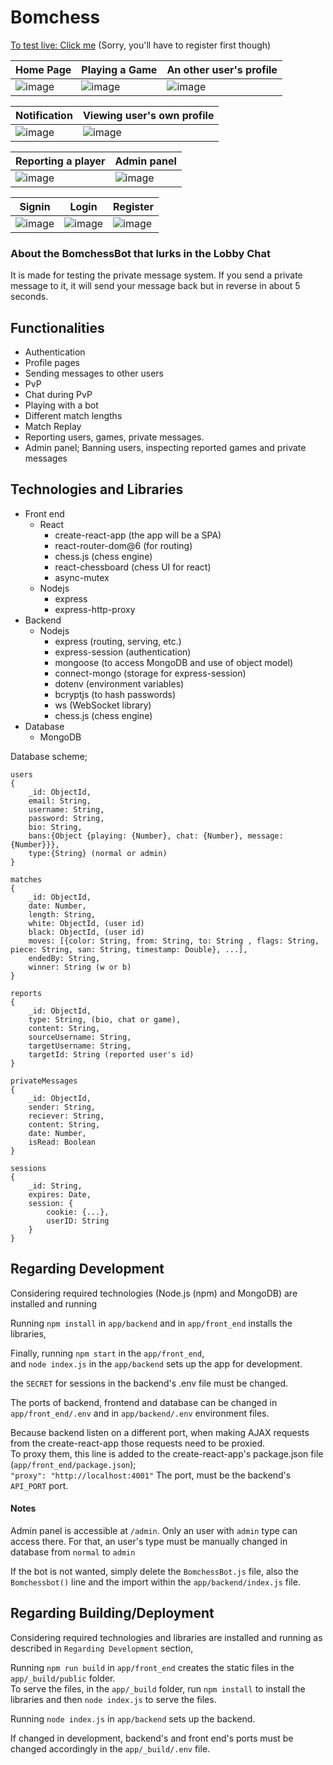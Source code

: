 # Bomchess

[To test live: Click me](bomchess.zekicaneksi.com) (Sorry, you'll have to register first though)

| Home Page  | Playing a Game  |  An other user's profile | 
| ------------- | ------------- | ------------- |
| ![image](https://user-images.githubusercontent.com/59491631/185667456-3e00b4e4-919b-4ed3-9331-b8d642af1de4.png)| ![image](https://user-images.githubusercontent.com/59491631/185667514-e19d6e0c-4a14-41b5-824f-c2e4b7cefab3.png) | ![image](https://user-images.githubusercontent.com/59491631/185667557-b73a35f4-3e47-4047-a24a-6ec82366bd8d.png) |

| Notification  | Viewing user's own profile  | 
| ------------- | ------------- |
| ![image](https://user-images.githubusercontent.com/59491631/185668220-33911d7f-b97b-4778-b9af-3db7a046bb16.png) | ![image](https://user-images.githubusercontent.com/59491631/185668290-3cce5ba0-5735-4fb5-841d-2359c01806f0.png) |

| Reporting a player  | Admin panel  | 
| ------------- | ------------- |
| ![image](https://user-images.githubusercontent.com/59491631/185668461-d827ba43-677c-472d-9709-5e67f9405729.png) | ![image](https://user-images.githubusercontent.com/59491631/185668541-8b22fae5-654c-4031-8716-0fd4ce85512a.png) |

| Signin  | Login  | Register  | 
| ------------- | ------------- | ------------- |
| ![image](https://user-images.githubusercontent.com/59491631/185667042-ef30b6e3-0934-4911-8ed9-c6ede97c1d5d.png)|  ![image](https://user-images.githubusercontent.com/59491631/185667078-76542ad4-9fba-4f03-88bf-d8cb940d0a4f.png)| ![image](https://user-images.githubusercontent.com/59491631/185667112-fe62a2bf-2e48-4589-b008-f2e9ae13cc21.png)|
 
### About the BomchessBot that lurks in the Lobby Chat

It is made for testing the private message system. If you send a private message to it, it will send your message back but in reverse in about 5 seconds.

## Functionalities

- Authentication
- Profile pages
- Sending messages to other users
- PvP
- Chat during PvP
- Playing with a bot
- Different match lengths
- Match Replay
- Reporting users, games, private messages.
- Admin panel; Banning users, inspecting reported games and private messages
  
  
## Technologies and Libraries

- Front end
  - React
    - create-react-app (the app will be a SPA)
    - react-router-dom@6 (for routing)
	- chess.js (chess engine)
	- react-chessboard (chess UI for react)
	- async-mutex
  - Nodejs
    - express
    - express-http-proxy
- Backend
  - Nodejs
    - express (routing, serving, etc.)
    - express-session (authentication)
    - mongoose (to access MongoDB and use of object model)
    - connect-mongo (storage for express-session)
    - dotenv (environment variables)
    - bcryptjs (to hash passwords)
    - ws (WebSocket library)
    - chess.js (chess engine)
- Database
  - MongoDB

Database scheme;

```
users
{
	_id: ObjectId,
	email: String,
	username: String,
	password: String,
	bio: String,
	bans:{Object {playing: {Number}, chat: {Number}, message: {Number}}},
	type:{String} (normal or admin)
}

matches
{
	_id: ObjectId,
	date: Number,
	length: String,
	white: ObjectId, (user id)
	black: ObjectId, (user id)
	moves: [{color: String, from: String, to: String , flags: String, piece: String, san: String, timestamp: Double}, ...],
	endedBy: String,
	winner: String (w or b)
}

reports
{
	_id: ObjectId,
	type: String, (bio, chat or game),
	content: String,
	sourceUsername: String,
	targetUsername: String,
	targetId: String (reported user's id)
}

privateMessages
{
	_id: ObjectId,
	sender: String,
	reciever: String,
	content: String,
	date: Number,
	isRead: Boolean		
}

sessions
{
	_id: String,
	expires: Date,
	session: {
		cookie: {...},
		userID: String
	}
}
```


## Regarding Development

Considering required technologies (Node.js (npm) and MongoDB) are installed and running

Running `npm install` in `app/backend` and in `app/front_end` installs the libraries,

Finally, running `npm start` in the `app/front_end`, <br>
and `node index.js` in the `app/backend` sets up the app for development.

the `SECRET` for sessions in the backend's .env file must be changed.

The ports of backend, frontend and database can be changed in `app/front_end/.env` and in `app/backend/.env` environment files.

Because backend listen on a different port, when making AJAX requests from the create-react-app those requests need to be proxied.<br>
To proxy them, this line is added to the create-react-app's package.json file (`app/front_end/package.json`); <br>
`"proxy": "http://localhost:4001"` The port, must be the backend's ```API_PORT``` port.

#### Notes

Admin panel is accessible at `/admin`. Only an user with `admin` type can access there. For that, an user's type must be manually changed in database from `normal` to `admin`

If the bot is not wanted, simply delete the `BomchessBot.js` file, also the `Bomchessbot()` line and the import within the `app/backend/index.js` file.<br>

## Regarding Building/Deployment

Considering required technologies and libraries are installed and running as described in `Regarding Development` section,

Running `npm run build` in `app/front_end` creates the static files in the `app/_build/public` folder. <br>
To serve the files, in the `app/_build` folder, run `npm install` to install the libraries and then `node index.js` to serve the files.

Running `node index.js` in `app/backend` sets up the backend.

If changed in development, backend's and front end's ports must be changed accordingly in the `app/_build/.env` file.
